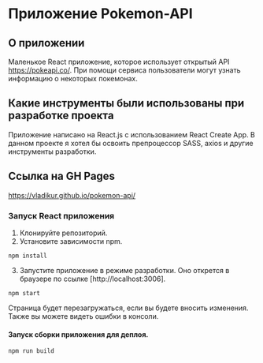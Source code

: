# Приложение Pokemon-API

## О приложении
Маленькое React приложение, которое использует открытый API https://pokeapi.co/. При помощи сервиса пользователи могут узнать информацию о некоторых покемонах.

## Какие инструменты были использованы при разработке проекта
Приложение написано на React.js с использованием React Create App. В данном проекте я хотел бы освоить препроцессор SASS, axios и другие инструменты разработки.

## Ссылка на GH Pages
https://vladikur.github.io/pokemon-api/

### Запуск React приложения 
1. Клонируйте репозиторий.
2. Установите зависимости npm.
```
npm install
```
3. Запустите приложение в режиме разработки. Оно открется в браузере по ссылке [http://localhost:3006].
```
npm start
```
Страница будет перезагружаться, если вы будете вносить изменения. Также вы можете видеть ошибки в консоли.
#### Запуск сборки приложения для деплоя.
```
npm run build
```
